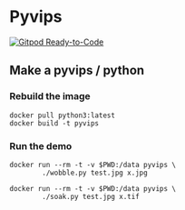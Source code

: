 # Pyvips

[![Gitpod Ready-to-Code](https://img.shields.io/badge/Gitpod-Ready--to--Code-blue?logo=gitpod)](https://gitpod.io/#https://github.com/Janhsen/Pyvips) 


## Make a pyvips / python 

### Rebuild the image

```
docker pull python3:latest
docker build -t pyvips 
```

### Run the demo

```
docker run --rm -t -v $PWD:/data pyvips \
		./wobble.py test.jpg x.jpg
```


```
docker run --rm -t -v $PWD:/data pyvips \
		./soak.py test.jpg x.tif
```
